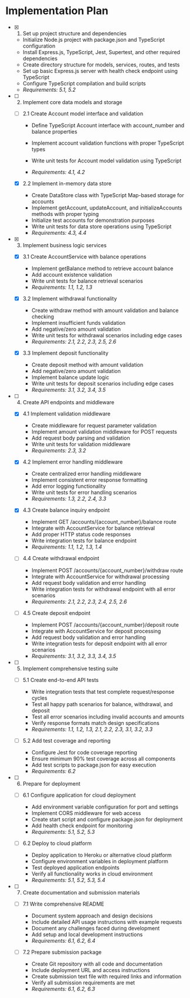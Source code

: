 # Implementation Plan

- [x] 1. Set up project structure and dependencies


  - Initialize Node.js project with package.json and TypeScript configuration
  - Install Express.js, TypeScript, Jest, Supertest, and other required dependencies
  - Create directory structure for models, services, routes, and tests
  - Set up basic Express.js server with health check endpoint using TypeScript
  - Configure TypeScript compilation and build scripts
  - _Requirements: 5.1, 5.2_



- [ ] 2. Implement core data models and storage
  - [ ] 2.1 Create Account model interface and validation
    - Define TypeScript Account interface with account_number and balance properties
    - Implement account validation functions with proper TypeScript types


    - Write unit tests for Account model validation using TypeScript
    - _Requirements: 4.1, 4.2_

  - [x] 2.2 Implement in-memory data store

    - Create DataStore class with TypeScript Map-based storage for accounts
    - Implement getAccount, updateAccount, and initializeAccounts methods with proper typing
    - Initialize test accounts for demonstration purposes
    - Write unit tests for data store operations using TypeScript
    - _Requirements: 4.3, 4.4_

- [x] 3. Implement business logic services


  - [x] 3.1 Create AccountService with balance operations



    - Implement getBalance method to retrieve account balance
    - Add account existence validation
    - Write unit tests for balance retrieval scenarios
    - _Requirements: 1.1, 1.2, 1.3_

  - [x] 3.2 Implement withdrawal functionality


    - Create withdraw method with amount validation and balance checking
    - Implement insufficient funds validation
    - Add negative/zero amount validation
    - Write unit tests for withdrawal scenarios including edge cases
    - _Requirements: 2.1, 2.2, 2.3, 2.5, 2.6_

  - [x] 3.3 Implement deposit functionality


    - Create deposit method with amount validation
    - Add negative/zero amount validation
    - Implement balance update logic
    - Write unit tests for deposit scenarios including edge cases
    - _Requirements: 3.1, 3.2, 3.4, 3.5_

- [ ] 4. Create API endpoints and middleware
  - [x] 4.1 Implement validation middleware



    - Create middleware for request parameter validation
    - Implement amount validation middleware for POST requests
    - Add request body parsing and validation
    - Write unit tests for validation middleware
    - _Requirements: 2.3, 3.2_

  - [x] 4.2 Implement error handling middleware



    - Create centralized error handling middleware
    - Implement consistent error response formatting
    - Add error logging functionality
    - Write unit tests for error handling scenarios
    - _Requirements: 1.3, 2.2, 2.4, 3.3_

  - [x] 4.3 Create balance inquiry endpoint



    - Implement GET /accounts/{account_number}/balance route
    - Integrate with AccountService for balance retrieval
    - Add proper HTTP status code responses
    - Write integration tests for balance endpoint
    - _Requirements: 1.1, 1.2, 1.3, 1.4_

  - [ ] 4.4 Create withdrawal endpoint
    - Implement POST /accounts/{account_number}/withdraw route
    - Integrate with AccountService for withdrawal processing
    - Add request body validation and error handling
    - Write integration tests for withdrawal endpoint with all error scenarios
    - _Requirements: 2.1, 2.2, 2.3, 2.4, 2.5, 2.6_

  - [ ] 4.5 Create deposit endpoint
    - Implement POST /accounts/{account_number}/deposit route
    - Integrate with AccountService for deposit processing
    - Add request body validation and error handling
    - Write integration tests for deposit endpoint with all error scenarios
    - _Requirements: 3.1, 3.2, 3.3, 3.4, 3.5_

- [ ] 5. Implement comprehensive testing suite
  - [ ] 5.1 Create end-to-end API tests
    - Write integration tests that test complete request/response cycles
    - Test all happy path scenarios for balance, withdrawal, and deposit
    - Test all error scenarios including invalid accounts and amounts
    - Verify response formats match design specifications
    - _Requirements: 1.1, 1.2, 1.3, 2.1, 2.2, 2.3, 3.1, 3.2, 3.3_

  - [ ] 5.2 Add test coverage and reporting
    - Configure Jest for code coverage reporting
    - Ensure minimum 90% test coverage across all components
    - Add test scripts to package.json for easy execution
    - _Requirements: 6.2_

- [ ] 6. Prepare for deployment
  - [ ] 6.1 Configure application for cloud deployment
    - Add environment variable configuration for port and settings
    - Implement CORS middleware for web access
    - Create start script and configure package.json for deployment
    - Add health check endpoint for monitoring
    - _Requirements: 5.1, 5.2, 5.3_

  - [ ] 6.2 Deploy to cloud platform
    - Deploy application to Heroku or alternative cloud platform
    - Configure environment variables in deployment platform
    - Test deployed application endpoints
    - Verify all functionality works in cloud environment
    - _Requirements: 5.1, 5.2, 5.3, 5.4_

- [ ] 7. Create documentation and submission materials
  - [ ] 7.1 Write comprehensive README
    - Document system approach and design decisions
    - Include detailed API usage instructions with example requests
    - Document any challenges faced during development
    - Add setup and local development instructions
    - _Requirements: 6.1, 6.2, 6.4_

  - [ ] 7.2 Prepare submission package
    - Create Git repository with all code and documentation
    - Include deployment URL and access instructions
    - Create submission text file with required links and information
    - Verify all submission requirements are met
    - _Requirements: 6.1, 6.2, 6.3_